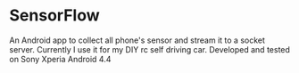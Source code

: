 # SensorFlow
An Android app to collect all phone's sensor and stream it to a socket server.
Currently I use it for my DIY rc self driving car.
Developed and tested on Sony Xperia Android 4.4
